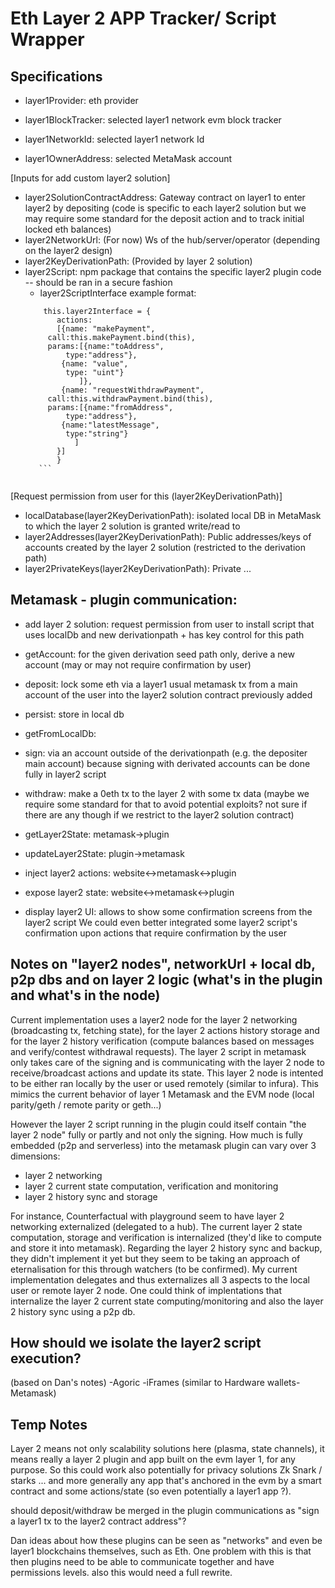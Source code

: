 # Eth Layer 2 APP Tracker/ Script Wrapper

## Specifications

- layer1Provider: eth provider
- layer1BlockTracker: selected layer1 network evm block tracker
- layer1NetworkId: selected layer1 network Id
 
- layer1OwnerAddress: selected MetaMask account

[Inputs for add custom layer2 solution]
- layer2SolutionContractAddress: Gateway contract on layer1 to enter layer2 by depositing (code is specific to each layer2 solution but we may require some standard for the deposit action and to track initial locked eth balances)
- layer2NetworkUrl: (For now) Ws of the hub/server/operator (depending on the layer2 design) 
- layer2KeyDerivationPath: (Provided by layer 2 solution)
- layer2Script: npm package that contains the specific layer2 plugin code -- should be ran in a secure fashion
	- layer2ScriptInterface
	example format:
	```
	    this.layer2Interface = {
	       actions:
	       [{name: "makePayment",
		 call:this.makePayment.bind(this),
		 params:[{name:"toAddress",
		 	 type:"address"},
		 	{name: "value",
		 	 type: "uint"}
		        ]},
	        {name: "requestWithdrawPayment",
		 call:this.withdrawPayment.bind(this),
		 params:[{name:"fromAddress",
			 type:"address"},
			{name:"latestMessage",
			 type:"string"}
		       ]
	       }]
	       }
       ```


 [Request permission from user for this (layer2KeyDerivationPath)]
- localDatabase(layer2KeyDerivationPath): isolated local DB in MetaMask to which the layer 2 solution is granted write/read to
- layer2Addresses(layer2KeyDerivationPath): Public addresses/keys of accounts created by the layer 2 solution (restricted to the derivation path)
- layer2PrivateKeys(layer2KeyDerivationPath): Private ...

## Metamask - plugin communication:
- add layer 2 solution: request permission from user to install script that uses localDb and new derivationpath + has key control for this path
- getAccount: for the given derivation seed path only, derive a new account (may or may not require confirmation by user)
- deposit: lock some eth via a layer1 usual metamask tx from a main account of the user into the layer2 solution contract previously added
- persist: store in local db
- getFromLocalDb: 
- sign: via an account outside of the derivationpath (e.g. the depositer main account) because signing with derivated accounts can be done fully in layer2 script
- withdraw: make a 0eth tx to the layer 2 with some tx data (maybe we require some standard for that to avoid potential exploits? not sure if there are any though if we restrict to the layer2 solution contract)
- getLayer2State: metamask->plugin
- updateLayer2State: plugin->metamask
- inject layer2 actions: website<->metamask<->plugin
- expose layer2 state: website<->metamask<->plugin

- display layer2 UI: allows to show some confirmation screens from the layer2 script
  We could even better integrated some layer2 script's confirmation upon actions that require confirmation by the user

## Notes on "layer2 nodes", networkUrl + local db, p2p dbs and on layer 2 logic (what's in the plugin and what's in the node)
Current implementation uses a layer2 node for the layer 2 networking (broadcasting tx, fetching state), for the layer 2 actions history storage and for the layer 2 history verification (compute balances based on messages and verify/contest withdrawal requests). The layer 2 script in metamask only takes care of the signing and is communicating with the layer 2 node to receive/broadcast actions and update its state.
This layer 2 node is intented to be either ran locally by the user or used remotely (similar to infura).
This mimics the current behavior of layer 1 Metamask and the EVM node (local parity/geth / remote parity or geth...)

However the layer 2 script running in the plugin could itself contain "the layer 2 node" fully or partly and not only the signing. How much is fully embedded (p2p and serverless) into the metamask plugin can vary over 3 dimensions: 
- layer 2 networking
- layer 2 current state computation, verification and monitoring
- layer 2 history sync and storage

For instance, Counterfactual with playground seem to have layer 2 networking externalized (delegated to a hub). The current layer 2 state computation, storage and verification is internalized (they'd like to compute and store it into metamask). Regarding the layer 2 history sync and backup, they didn't implement it yet but they seem to be taking an approach of eternalisation for this through watchers (to be confirmed). My current implementation delegates and thus externalizes all 3 aspects to the local user or remote layer 2 node. 
One could think of implentations that internalize the layer 2 current state computing/monitoring and also the layer 2 history sync using a p2p db.

## How should we isolate the layer2 script execution?
(based on Dan's notes)
-Agoric
-iFrames (similar to Hardware wallets-Metamask)

## Temp Notes
Layer 2 means not only scalability solutions here (plasma, state channels), it means really a layer 2 plugin and app built on the evm layer 1, for any purpose. So this could work also potentially for privacy solutions Zk Snark / starks ... and more generally any app that's anchored in the evm by a smart contract and some actions/state (so even potentially a layer1 app ?).

should deposit/withdraw be merged in the plugin communications as "sign a layer1 tx to the layer2 contract address"?

Dan ideas about how these plugins can be seen as "networks" and even be layer1 blockchains themselves, such as Eth. One problem with this is that then plugins need to be able to communicate together and have permissions levels.
also this would need a full rewrite.

